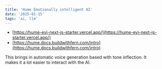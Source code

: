 ```yaml
---
title: 'Hume Emotionally intelligent AI'
date: '2025-01-15'
tags: 'ai, llm'
---
```


- [https://hume-evi-next-js-starter.vercel.app/](https://hume-evi-next-js-starter.vercel.app/)
- [https://hume.docs.buildwithfern.com/intro](https://hume.docs.buildwithfern.com/intro)

This brings in automatic voice generation based with tone inflection. It makes it a lot easier to interact with the AI.

